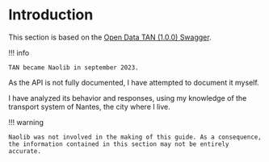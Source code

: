 # Introduction

This section is based on the [Open Data TAN (1.0.0) Swagger](https://open.tan.fr/doc/openapi).

!!! info

    TAN became Naolib in september 2023.

As the API is not fully documented, I have attempted to document it myself.

I have analyzed its behavior and responses, using my knowledge of the transport system of Nantes, the city where I live.

!!! warning

    Naolib was not involved in the making of this guide. As a consequence, the information contained in this section may not be entirely accurate.